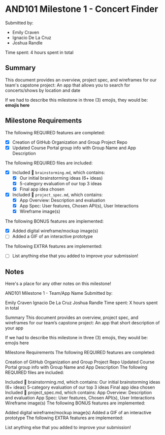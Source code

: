 <!-- (This is a comment) INSTRUCTIONS: Go through this page and fill out any **bolded** entries with their correct values.-->

# AND101 Milestone 1 - Concert Finder

Submitted by:
- Emily Craven
- Ignacio De La Cruz
- Joshua Randle

Time spent: 4 hours spent in total

## Summary

This document provides an overview, project spec, and wireframes for our team's capstone project: An app that allows you to search for concerts/shows by location and date

If we had to describe this milestone in three (3) emojis, they would be: **emojis here**

## Milestone Requirements

<!-- Please be sure to change the [ ] to [x] for any features you completed.  If a feature is not checked [x], you might miss the points for that item! -->

The following REQUIRED features are completed:

- [x] Creation of GitHub Organization and Group Project Repo
- [x] Updated Course Portal group info with Group Name and App Description

The following REQUIRED files are included:

- [x] Included 📄 `brainstorming.md`, which contains:
  - [x] Our initial brainstorming ideas (6+ ideas)
  - [x] 5-category evaluation of our top 3 ideas
  - [x] Final app idea chosen
- [x] Included 📄 `project_spec.md`, which contains:
  - [x] App Overview: Description and evaluation
  - [x] App Spec: User features, Chosen API(s), User Interactions
  - [x] Wireframe image(s)

The following BONUS features are implemented:

- [x] Added digital wireframe/mockup image(s)
- [ ] Added a GIF of an interactive prototype

The following EXTRA features are implemented:

- [ ] List anything else that you added to improve your submission!

## Notes

Here's a place for any other notes on this milestone!

AND101 Milestone 1 - Team/App Name
Submitted by:

Emily Craven
Ignacio De La Cruz
Joshua Randle
Time spent: X hours spent in total

Summary
This document provides an overview, project spec, and wireframes for our team’s capstone project: An app that short description of your app

If we had to describe this milestone in three (3) emojis, they would be: emojis here

Milestone Requirements
The following REQUIRED features are completed:

Creation of GitHub Organization and Group Project Repo
Updated Course Portal group info with Group Name and App Description
The following REQUIRED files are included:

Included 📄 brainstorming.md, which contains:
Our initial brainstorming ideas (6+ ideas)
5-category evaluation of our top 3 ideas
Final app idea chosen
Included 📄 project_spec.md, which contains:
App Overview: Description and evaluation
App Spec: User features, Chosen API(s), User Interactions
Wireframe image(s)
The following BONUS features are implemented:

Added digital wireframe/mockup image(s)
Added a GIF of an interactive prototype
The following EXTRA features are implemented:

List anything else that you added to improve your submission!
